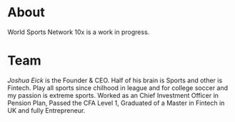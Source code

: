 # About

World Sports Network 10x is a work in progress.

# Team
*Joshua Eick* is the Founder & CEO. Half of his brain is Sports and other is Fintech. Play all sports since chilhood in league and for college soccer and my passion is extreme sports. Worked as an Chief Investment Officer in Pension Plan, Passed the CFA Level 1,  Graduated of a Master in Fintech in UK and fully Entrepreneur. 

